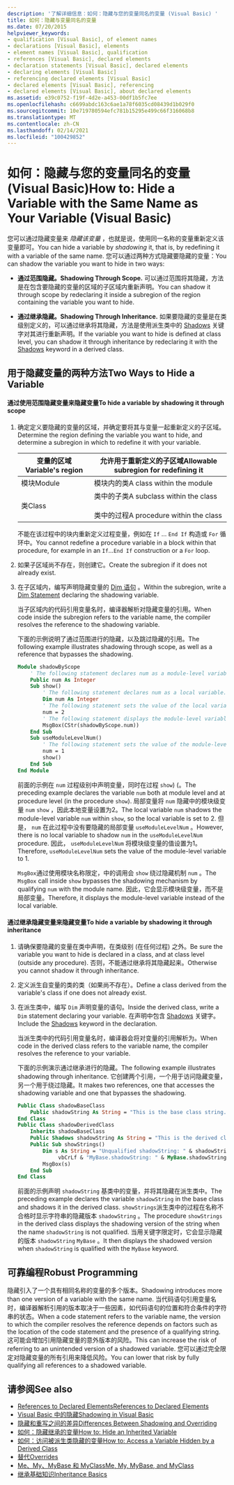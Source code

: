 ```yaml
---
description: '了解详细信息：如何：隐藏与您的变量同名的变量 (Visual Basic) '
title: 如何：隐藏与变量同名的变量
ms.date: 07/20/2015
helpviewer_keywords:
- qualification [Visual Basic], of element names
- declarations [Visual Basic], elements
- element names [Visual Basic], qualification
- references [Visual Basic], declared elements
- declaration statements [Visual Basic], declared elements
- declaring elements [Visual Basic]
- referencing declared elements [Visual Basic]
- declared elements [Visual Basic], referencing
- declared elements [Visual Basic], about declared elements
ms.assetid: e39c0752-f19f-4d2e-a453-00df1b5fc7ee
ms.openlocfilehash: c6699abdc163c6ae1a78f6035cd08439d1b029f0
ms.sourcegitcommit: 10e719780594efc781b15295e499c66f316068b8
ms.translationtype: MT
ms.contentlocale: zh-CN
ms.lasthandoff: 02/14/2021
ms.locfileid: "100429852"
---
```

# <a name="how-to-hide-a-variable-with-the-same-name-as-your-variable-visual-basic"></a><span data-ttu-id="246ea-103">如何：隐藏与您的变量同名的变量 (Visual Basic)</span><span class="sxs-lookup"><span data-stu-id="246ea-103">How to: Hide a Variable with the Same Name as Your Variable (Visual Basic)</span></span>

<span data-ttu-id="246ea-104">您可以通过隐藏变量来 *隐藏该变量* ，也就是说，使用同一名称的变量重新定义该变量即可。</span><span class="sxs-lookup"><span data-stu-id="246ea-104">You can hide a variable by *shadowing* it, that is, by redefining it with a variable of the same name.</span></span> <span data-ttu-id="246ea-105">您可以通过两种方式隐藏要隐藏的变量：</span><span class="sxs-lookup"><span data-stu-id="246ea-105">You can shadow the variable you want to hide in two ways:</span></span>

- <span data-ttu-id="246ea-106">**通过范围隐藏。**</span><span class="sxs-lookup"><span data-stu-id="246ea-106">**Shadowing Through Scope.**</span></span> <span data-ttu-id="246ea-107">可以通过范围将其隐藏，方法是在包含要隐藏的变量的区域的子区域内重新声明。</span><span class="sxs-lookup"><span data-stu-id="246ea-107">You can shadow it through scope by redeclaring it inside a subregion of the region containing the variable you want to hide.</span></span>

- <span data-ttu-id="246ea-108">**通过继承隐藏。**</span><span class="sxs-lookup"><span data-stu-id="246ea-108">**Shadowing Through Inheritance.**</span></span> <span data-ttu-id="246ea-109">如果要隐藏的变量是在类级别定义的，可以通过继承将其隐藏，方法是使用派生类中的 [Shadows](../../../language-reference/modifiers/shadows.md) 关键字对其进行重新声明。</span><span class="sxs-lookup"><span data-stu-id="246ea-109">If the variable you want to hide is defined at class level, you can shadow it through inheritance by redeclaring it with the [Shadows](../../../language-reference/modifiers/shadows.md) keyword in a derived class.</span></span>

## <a name="two-ways-to-hide-a-variable"></a><span data-ttu-id="246ea-110">用于隐藏变量的两种方法</span><span class="sxs-lookup"><span data-stu-id="246ea-110">Two Ways to Hide a Variable</span></span>

#### <a name="to-hide-a-variable-by-shadowing-it-through-scope"></a><span data-ttu-id="246ea-111">通过使用范围隐藏变量来隐藏变量</span><span class="sxs-lookup"><span data-stu-id="246ea-111">To hide a variable by shadowing it through scope</span></span>

1. <span data-ttu-id="246ea-112">确定定义要隐藏的变量的区域，并确定要将其与变量一起重新定义的子区域。</span><span class="sxs-lookup"><span data-stu-id="246ea-112">Determine the region defining the variable you want to hide, and determine a subregion in which to redefine it with your variable.</span></span>

    |<span data-ttu-id="246ea-113">变量的区域</span><span class="sxs-lookup"><span data-stu-id="246ea-113">Variable's region</span></span>|<span data-ttu-id="246ea-114">允许用于重新定义的子区域</span><span class="sxs-lookup"><span data-stu-id="246ea-114">Allowable subregion for redefining it</span></span>|
    |-----------------------|-------------------------------------------|
    |<span data-ttu-id="246ea-115">模块</span><span class="sxs-lookup"><span data-stu-id="246ea-115">Module</span></span>|<span data-ttu-id="246ea-116">模块内的类</span><span class="sxs-lookup"><span data-stu-id="246ea-116">A class within the module</span></span>|
    |<span data-ttu-id="246ea-117">类</span><span class="sxs-lookup"><span data-stu-id="246ea-117">Class</span></span>|<span data-ttu-id="246ea-118">类中的子类</span><span class="sxs-lookup"><span data-stu-id="246ea-118">A subclass within the class</span></span><br /><br /> <span data-ttu-id="246ea-119">类中的过程</span><span class="sxs-lookup"><span data-stu-id="246ea-119">A procedure within the class</span></span>|

    <span data-ttu-id="246ea-120">不能在该过程中的块内重新定义过程变量，例如在 `If` ... `End If` 构造或 `For` 循环中。</span><span class="sxs-lookup"><span data-stu-id="246ea-120">You cannot redefine a procedure variable in a block within that procedure, for example in an `If`...`End If` construction or a `For` loop.</span></span>

2. <span data-ttu-id="246ea-121">如果子区域尚不存在，则创建它。</span><span class="sxs-lookup"><span data-stu-id="246ea-121">Create the subregion if it does not already exist.</span></span>

3. <span data-ttu-id="246ea-122">在子区域内，编写声明隐藏变量的 [Dim 语句](../../../language-reference/statements/dim-statement.md) 。</span><span class="sxs-lookup"><span data-stu-id="246ea-122">Within the subregion, write a [Dim Statement](../../../language-reference/statements/dim-statement.md) declaring the shadowing variable.</span></span>

    <span data-ttu-id="246ea-123">当子区域内的代码引用变量名时，编译器解析对隐藏变量的引用。</span><span class="sxs-lookup"><span data-stu-id="246ea-123">When code inside the subregion refers to the variable name, the compiler resolves the reference to the shadowing variable.</span></span>

    <span data-ttu-id="246ea-124">下面的示例说明了通过范围进行的隐藏，以及跳过隐藏的引用。</span><span class="sxs-lookup"><span data-stu-id="246ea-124">The following example illustrates shadowing through scope, as well as a reference that bypasses the shadowing.</span></span>

    ```vb
    Module shadowByScope
        ' The following statement declares num as a module-level variable.
        Public num As Integer
        Sub show()
            ' The following statement declares num as a local variable.
            Dim num As Integer
            ' The following statement sets the value of the local variable.
            num = 2
            ' The following statement displays the module-level variable.
            MsgBox(CStr(shadowByScope.num))
        End Sub
        Sub useModuleLevelNum()
            ' The following statement sets the value of the module-level variable.
            num = 1
            show()
        End Sub
    End Module
    ```

    <span data-ttu-id="246ea-125">前面的示例在 `num` 过程级别中声明变量，同时在过程 `show`)  (。</span><span class="sxs-lookup"><span data-stu-id="246ea-125">The preceding example declares the variable `num` both at module level and at procedure level (in the procedure `show`).</span></span> <span data-ttu-id="246ea-126">局部变量将 `num` 隐藏中的模块级变量 `num` `show` ，因此本地变量设置为2。</span><span class="sxs-lookup"><span data-stu-id="246ea-126">The local variable `num` shadows the module-level variable `num` within `show`, so the local variable is set to 2.</span></span> <span data-ttu-id="246ea-127">但是， `num` 在此过程中没有要隐藏的局部变量 `useModuleLevelNum` 。</span><span class="sxs-lookup"><span data-stu-id="246ea-127">However, there is no local variable to shadow `num` in the `useModuleLevelNum` procedure.</span></span> <span data-ttu-id="246ea-128">因此， `useModuleLevelNum` 将模块级变量的值设置为1。</span><span class="sxs-lookup"><span data-stu-id="246ea-128">Therefore, `useModuleLevelNum` sets the value of the module-level variable to 1.</span></span>

    <span data-ttu-id="246ea-129">`MsgBox`通过使用模块名称限定，中的调用会 `show` 绕过隐藏机制 `num` 。</span><span class="sxs-lookup"><span data-stu-id="246ea-129">The `MsgBox` call inside `show` bypasses the shadowing mechanism by qualifying `num` with the module name.</span></span> <span data-ttu-id="246ea-130">因此，它会显示模块级变量，而不是局部变量。</span><span class="sxs-lookup"><span data-stu-id="246ea-130">Therefore, it displays the module-level variable instead of the local variable.</span></span>

#### <a name="to-hide-a-variable-by-shadowing-it-through-inheritance"></a><span data-ttu-id="246ea-131">通过继承隐藏变量来隐藏变量</span><span class="sxs-lookup"><span data-stu-id="246ea-131">To hide a variable by shadowing it through inheritance</span></span>

1. <span data-ttu-id="246ea-132">请确保要隐藏的变量在类中声明，在类级别 (在任何过程) 之外。</span><span class="sxs-lookup"><span data-stu-id="246ea-132">Be sure the variable you want to hide is declared in a class, and at class level (outside any procedure).</span></span> <span data-ttu-id="246ea-133">否则，不能通过继承将其隐藏起来。</span><span class="sxs-lookup"><span data-stu-id="246ea-133">Otherwise you cannot shadow it through inheritance.</span></span>

2. <span data-ttu-id="246ea-134">定义派生自变量的类的类（如果尚不存在）。</span><span class="sxs-lookup"><span data-stu-id="246ea-134">Define a class derived from the variable's class if one does not already exist.</span></span>

3. <span data-ttu-id="246ea-135">在派生类中，编写 `Dim` 声明变量的语句。</span><span class="sxs-lookup"><span data-stu-id="246ea-135">Inside the derived class, write a `Dim` statement declaring your variable.</span></span> <span data-ttu-id="246ea-136">在声明中包含 [Shadows](../../../language-reference/modifiers/shadows.md) 关键字。</span><span class="sxs-lookup"><span data-stu-id="246ea-136">Include the [Shadows](../../../language-reference/modifiers/shadows.md) keyword in the declaration.</span></span>

    <span data-ttu-id="246ea-137">当派生类中的代码引用变量名时，编译器会将对变量的引用解析为。</span><span class="sxs-lookup"><span data-stu-id="246ea-137">When code in the derived class refers to the variable name, the compiler resolves the reference to your variable.</span></span>

    <span data-ttu-id="246ea-138">下面的示例演示通过继承进行的隐藏。</span><span class="sxs-lookup"><span data-stu-id="246ea-138">The following example illustrates shadowing through inheritance.</span></span> <span data-ttu-id="246ea-139">它创建两个引用，一个用于访问隐藏变量，另一个用于绕过隐藏。</span><span class="sxs-lookup"><span data-stu-id="246ea-139">It makes two references, one that accesses the shadowing variable and one that bypasses the shadowing.</span></span>

    ```vb
    Public Class shadowBaseClass
        Public shadowString As String = "This is the base class string."
    End Class
    Public Class shadowDerivedClass
        Inherits shadowBaseClass
        Public Shadows shadowString As String = "This is the derived class string."
        Public Sub showStrings()
            Dim s As String = "Unqualified shadowString: " & shadowString &
                 vbCrLf & "MyBase.shadowString: " & MyBase.shadowString
            MsgBox(s)
        End Sub
    End Class
    ```

    <span data-ttu-id="246ea-140">前面的示例声明 `shadowString` 基类中的变量，并将其隐藏在派生类中。</span><span class="sxs-lookup"><span data-stu-id="246ea-140">The preceding example declares the variable `shadowString` in the base class and shadows it in the derived class.</span></span> <span data-ttu-id="246ea-141">`showStrings`派生类中的过程在名称不合格时显示字符串的隐藏版本 `shadowString` 。</span><span class="sxs-lookup"><span data-stu-id="246ea-141">The procedure `showStrings` in the derived class displays the shadowing version of the string when the name `shadowString` is not qualified.</span></span> <span data-ttu-id="246ea-142">当用关键字限定时，它会显示隐藏的版本 `shadowString` `MyBase` 。</span><span class="sxs-lookup"><span data-stu-id="246ea-142">It then displays the shadowed version when `shadowString` is qualified with the `MyBase` keyword.</span></span>

## <a name="robust-programming"></a><span data-ttu-id="246ea-143">可靠编程</span><span class="sxs-lookup"><span data-stu-id="246ea-143">Robust Programming</span></span>

<span data-ttu-id="246ea-144">隐藏引入了一个具有相同名称的变量的多个版本。</span><span class="sxs-lookup"><span data-stu-id="246ea-144">Shadowing introduces more than one version of a variable with the same name.</span></span> <span data-ttu-id="246ea-145">当代码语句引用变量名时，编译器解析引用的版本取决于一些因素，如代码语句的位置和符合条件的字符串的状态。</span><span class="sxs-lookup"><span data-stu-id="246ea-145">When a code statement refers to the variable name, the version to which the compiler resolves the reference depends on factors such as the location of the code statement and the presence of a qualifying string.</span></span> <span data-ttu-id="246ea-146">这可能会增加引用隐藏变量的意外版本的风险。</span><span class="sxs-lookup"><span data-stu-id="246ea-146">This can increase the risk of referring to an unintended version of a shadowed variable.</span></span> <span data-ttu-id="246ea-147">您可以通过完全限定对隐藏变量的所有引用来降低风险。</span><span class="sxs-lookup"><span data-stu-id="246ea-147">You can lower that risk by fully qualifying all references to a shadowed variable.</span></span>

## <a name="see-also"></a><span data-ttu-id="246ea-148">请参阅</span><span class="sxs-lookup"><span data-stu-id="246ea-148">See also</span></span>

- [<span data-ttu-id="246ea-149">References to Declared Elements</span><span class="sxs-lookup"><span data-stu-id="246ea-149">References to Declared Elements</span></span>](references-to-declared-elements.md)
- [<span data-ttu-id="246ea-150">Visual Basic 中的隐藏</span><span class="sxs-lookup"><span data-stu-id="246ea-150">Shadowing in Visual Basic</span></span>](shadowing.md)
- [<span data-ttu-id="246ea-151">隐藏和重写之间的差异</span><span class="sxs-lookup"><span data-stu-id="246ea-151">Differences Between Shadowing and Overriding</span></span>](differences-between-shadowing-and-overriding.md)
- [<span data-ttu-id="246ea-152">如何：隐藏继承的变量</span><span class="sxs-lookup"><span data-stu-id="246ea-152">How to: Hide an Inherited Variable</span></span>](how-to-hide-an-inherited-variable.md)
- [<span data-ttu-id="246ea-153">如何：访问被派生类隐藏的变量</span><span class="sxs-lookup"><span data-stu-id="246ea-153">How to: Access a Variable Hidden by a Derived Class</span></span>](how-to-access-a-variable-hidden-by-a-derived-class.md)
- [<span data-ttu-id="246ea-154">替代</span><span class="sxs-lookup"><span data-stu-id="246ea-154">Overrides</span></span>](../../../language-reference/modifiers/overrides.md)
- [<span data-ttu-id="246ea-155">Me、My、MyBase 和 MyClass</span><span class="sxs-lookup"><span data-stu-id="246ea-155">Me, My, MyBase, and MyClass</span></span>](../../program-structure/me-my-mybase-and-myclass.md)
- [<span data-ttu-id="246ea-156">继承基础知识</span><span class="sxs-lookup"><span data-stu-id="246ea-156">Inheritance Basics</span></span>](../objects-and-classes/inheritance-basics.md)
